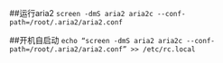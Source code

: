 ##运行aria2
`screen -dmS aria2 aria2c --conf-path=/root/.aria2/aria2.conf`

##开机自启动
`echo “screen -dmS aria2 aria2c --conf-path=/root/.aria2/aria2.conf” >> /etc/rc.local`
